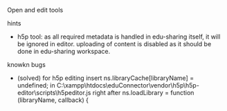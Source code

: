 Open and edit tools


hints
- h5p tool: as all required metadata is handled in edu-sharing itself, it will be ignored in editor. uploading of content is disabled as it should be done in edu-sharing workspace.


knowkn bugs
- (solved) for h5p editing insert ns.libraryCache[libraryName] = undefined; in C:\xampp\htdocs\eduConnector\vendor\h5p\h5p-editor\scripts\h5peditor.js right after ns.loadLibrary = function (libraryName, callback) {